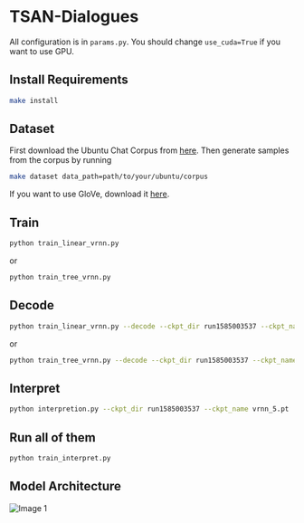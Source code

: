 # TSAN-Dialogues

All configuration is in `params.py`. You should change `use_cuda=True` if you want to use GPU.

## Install Requirements

```bash
make install
```

## Dataset

First download the Ubuntu Chat Corpus from [here](https://daviduthus.org/UCC/).
Then generate samples from the corpus by running

```bash
make dataset data_path=path/to/your/ubuntu/corpus
```

If you want to use GloVe, download it [here](https://nlp.stanford.edu/projects/glove/).

## Train  

```bash
python train_linear_vrnn.py
```

or

```bash
python train_tree_vrnn.py
```

## Decode

```bash
python train_linear_vrnn.py --decode --ckpt_dir run1585003537 --ckpt_name vrnn_5.pt
```

or

```bash
python train_tree_vrnn.py --decode --ckpt_dir run1585003537 --ckpt_name vrnn_5.pt
```

## Interpret

```bash
python interpretion.py --ckpt_dir run1585003537 --ckpt_name vrnn_5.pt
```

## Run all of them

```bash
python train_interpret.py
```

## Model Architecture

![Image 1](imgs/dialog_attn_2.PNG)
